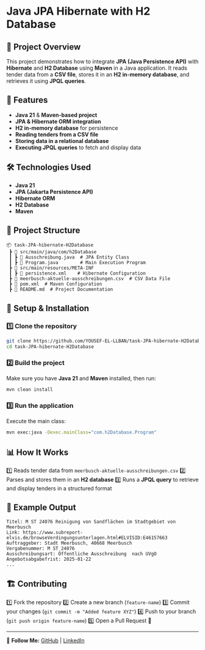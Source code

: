 # Java JPA Hibernate with H2 Database

## 📌 Project Overview
This project demonstrates how to integrate **JPA (Java Persistence API)** with **Hibernate** and **H2 Database** using **Maven** in a Java application. It reads tender data from a **CSV file**, stores it in an **H2 in-memory database**, and retrieves it using **JPQL queries**.

## 🚀 Features
- **Java 21** & **Maven-based project**
- **JPA & Hibernate ORM integration**
- **H2 in-memory database** for persistence
- **Reading tenders from a CSV file**
- **Storing data in a relational database**
- **Executing JPQL queries** to fetch and display data

## 🛠️ Technologies Used
- **Java 21**
- **JPA (Jakarta Persistence API)**
- **Hibernate ORM**
- **H2 Database**
- **Maven**

## 📂 Project Structure
```
📦 task-JPA-hibernate-H2Database
 ┣ 📂 src/main/java/com/h2Database
 ┃ ┣ 📜 Ausschreibung.java  # JPA Entity Class
 ┃ ┣ 📜 Program.java        # Main Execution Program
 ┣ 📂 src/main/resources/META-INF
 ┃ ┣ 📜 persistence.xml    # Hibernate Configuration
 ┣ 📜 meerbusch-aktuelle-ausschreibungen.csv  # CSV Data File
 ┣ 📜 pom.xml  # Maven Configuration
 ┣ 📜 README.md  # Project Documentation
```

## 🔧 Setup & Installation
### 1️⃣ Clone the repository
```sh
git clone https://github.com/YOUSEF-EL-LLBAN/task-JPA-hibernate-H2Database.git
cd task-JPA-hibernate-H2Database
```

### 2️⃣ Build the project
Make sure you have **Java 21** and **Maven** installed, then run:
```sh
mvn clean install
```

### 3️⃣ Run the application
Execute the main class:
```sh
mvn exec:java -Dexec.mainClass="com.h2Database.Program"
```

## 📊 How It Works
1️⃣ Reads tender data from `meerbusch-aktuelle-ausschreibungen.csv`
2️⃣ Parses and stores them in an **H2 database**
3️⃣ Runs a **JPQL query** to retrieve and display tenders in a structured format

## 📜 Example Output
```
Titel: M ST 24076 Reinigung von Sandflächen im Stadtgebiet von Meerbusch
Link: https://www.subreport-elvis.de/browseVerdingungsunterlagen.html#ELVISID:E46157663
Auftraggeber: Stadt Meerbusch, 40668 Meerbusch
Vergabenummer: M ST 24076
Ausschreibungsart: Öffentliche Ausschreibung  nach UVgO
Angebotsabgabefrist: 2025-01-22
...
```

## 🏗️ Contributing
1️⃣ Fork the repository
2️⃣ Create a new branch (`feature-name`)
3️⃣ Commit your changes (`git commit -m "Added feature XYZ"`)
4️⃣ Push to your branch (`git push origin feature-name`)
5️⃣ Open a Pull Request 🚀


---
🔗 **Follow Me:** [GitHub](https://github.com/yusefellban) | [LinkedIn](https://linkedin.com/in/youssef-ellban)

